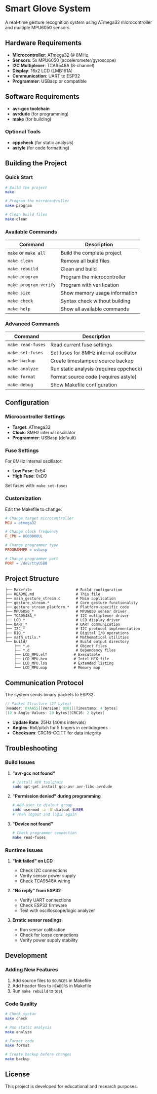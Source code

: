 # Smart Glove System

A real-time gesture recognition system using ATmega32 microcontroller and multiple MPU6050 sensors.

## Hardware Requirements

- **Microcontroller**: ATmega32 @ 8MHz
- **Sensors**: 5x MPU6050 (accelerometer/gyroscope)
- **I2C Multiplexer**: TCA9548A (8-channel)
- **Display**: 16x2 LCD (LMB161A)
- **Communication**: UART to ESP32
- **Programmer**: USBasp or compatible

## Software Requirements

- **avr-gcc toolchain**
- **avrdude** (for programming)
- **make** (for building)

### Optional Tools

- **cppcheck** (for static analysis)
- **astyle** (for code formatting)

## Building the Project

### Quick Start

```bash
# Build the project
make

# Program the microcontroller
make program

# Clean build files
make clean
```

### Available Commands

| Command | Description |
|---------|-------------|
| `make` or `make all` | Build the complete project |
| `make clean` | Remove all build files |
| `make rebuild` | Clean and build |
| `make program` | Program the microcontroller |
| `make program-verify` | Program with verification |
| `make size` | Show memory usage information |
| `make check` | Syntax check without building |
| `make help` | Show all available commands |

### Advanced Commands

| Command | Description |
|---------|-------------|
| `make read-fuses` | Read current fuse settings |
| `make set-fuses` | Set fuses for 8MHz internal oscillator |
| `make backup` | Create timestamped source backup |
| `make analyze` | Run static analysis (requires cppcheck) |
| `make format` | Format source code (requires astyle) |
| `make debug` | Show Makefile configuration |

## Configuration

### Microcontroller Settings

- **Target**: ATmega32
- **Clock**: 8MHz internal oscillator
- **Programmer**: USBasp (default)

### Fuse Settings

For 8MHz internal oscillator:
- **Low Fuse**: 0xE4
- **High Fuse**: 0xD9

Set fuses with: `make set-fuses`

### Customization

Edit the Makefile to change:

```makefile
# Change target microcontroller
MCU = atmega32

# Change clock frequency
F_CPU = 8000000UL

# Change programmer type
PROGRAMMER = usbasp

# Change programmer port
PORT = /dev/ttyUSB0
```

## Project Structure

```
├── Makefile                    # Build configuration
├── README.md                   # This file
├── main_gesture_stream.c       # Main application
├── gesture_stream.*            # Core gesture functionality
├── gesture_stream_platform.*   # Platform-specific code
├── MPU6050_*                   # MPU6050 sensor driver
├── TCA9548A_*                  # I2C multiplexer driver
├── LCD_*                       # LCD display driver
├── UART_*                      # UART communication
├── I2C_*                       # I2C protocol implementation
├── DIO_*                       # Digital I/O operations
├── math_utils.*                # Mathematical utilities
└── build/                      # Build output directory
    ├── *.o                     # Object files
    ├── *.d                     # Dependency files
    ├── LCD_MPU.elf            # Executable
    ├── LCD_MPU.hex            # Intel HEX file
    ├── LCD_MPU.lss            # Extended listing
    └── LCD_MPU.map            # Memory map
```

## Communication Protocol

The system sends binary packets to ESP32:

```c
// Packet Structure (27 bytes)
[Header: 0xAA55][Version: 0x01][Timestamp: 4 bytes]
[10 x Angle Values: 20 bytes][CRC16: 2 bytes]
```

- **Update Rate**: 25Hz (40ms intervals)
- **Angles**: Roll/pitch for 5 fingers in centidegrees
- **Checksum**: CRC16-CCITT for data integrity

## Troubleshooting

### Build Issues

1. **"avr-gcc not found"**
   ```bash
   # Install AVR toolchain
   sudo apt-get install gcc-avr avr-libc avrdude
   ```

2. **"Permission denied" during programming**
   ```bash
   # Add user to dialout group
   sudo usermod -a -G dialout $USER
   # Then logout and login again
   ```

3. **"Device not found"**
   ```bash
   # Check programmer connection
   make read-fuses
   ```

### Runtime Issues

1. **"Init failed" on LCD**
   - Check I2C connections
   - Verify sensor power supply
   - Check TCA9548A wiring

2. **"No reply" from ESP32**
   - Verify UART connections
   - Check ESP32 firmware
   - Test with oscilloscope/logic analyzer

3. **Erratic sensor readings**
   - Run sensor calibration
   - Check for loose connections
   - Verify power supply stability

## Development

### Adding New Features

1. Add source files to `SOURCES` in Makefile
2. Add header files to `HEADERS` in Makefile
3. Run `make rebuild` to test

### Code Quality

```bash
# Check syntax
make check

# Run static analysis
make analyze

# Format code
make format

# Create backup before changes
make backup
```

## License

This project is developed for educational and research purposes.

